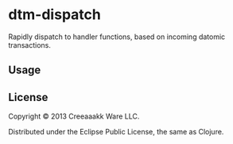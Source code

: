 # dtm-dispatch

Rapidly dispatch to handler functions, based on incoming datomic transactions.

## Usage



## License

Copyright © 2013 Creeaaakk Ware LLC.

Distributed under the Eclipse Public License, the same as Clojure.
